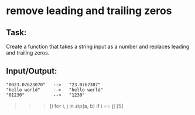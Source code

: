 # remove leading and trailing zeros

## Task:

Create a function that takes a string input as a number and replaces leading and trailing zeros.

## Input/Output:

```
"0023.07623070"   -->   "23.0762307"  
"hello world"     -->   "hello world"  
"01230"           -->   "1230"  
```
>>> [i for i, j in zip(a, b) if i == j]
[5]